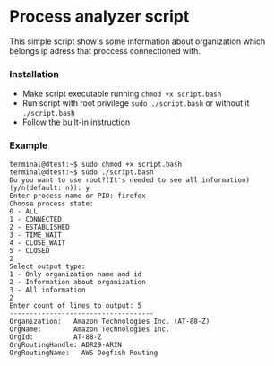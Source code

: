 # Process analyzer script
This simple script show's some information about organization which belongs ip adress that proccess connectioned with.

### Installation 
- Make script executable running ```chmod +x script.bash```
- Run script with root privilege ```sudo ./script.bash``` or without it ```./script.bash```
- Follow the built-in instruction

### Example
```
terminal@dtest:~$ sudo chmod +x script.bash
terminal@dtest:~$ sudo ./script.bash 
Do you want to use root?(It's needed to see all information)(y/n(default: n)): y
Enter process name or PID: firefox
Choose process state:
0 - ALL
1 - CONNECTED
2 - ESTABLISHED
3 - TIME_WAIT
4 - CLOSE_WAIT
5 - CLOSED
2
Select output type:
1 - Only organization name and id
2 - Information about organization
3 - All information
2
Enter count of lines to output: 5
------------------------------------
Organization:   Amazon Technologies Inc. (AT-88-Z)
OrgName:        Amazon Technologies Inc.
OrgId:          AT-88-Z
OrgRoutingHandle: ADR29-ARIN
OrgRoutingName:   AWS Dogfish Routing
```
